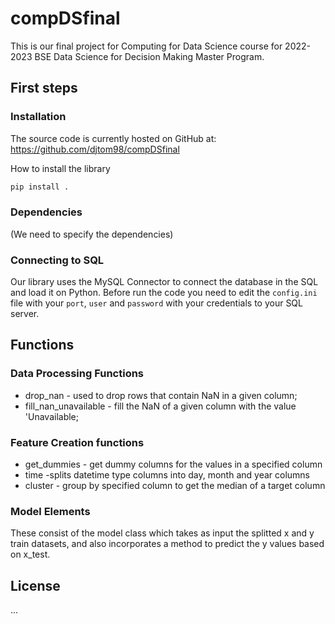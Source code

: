 
# compDSfinal
This is our final project for Computing for Data Science course for 2022-2023 BSE Data Science for Decision Making Master Program.


## First steps
### Installation

The source code is currently hosted on GitHub at:
https://github.com/djtom98/compDSfinal


How to install the library
```sh
pip install .
```

### Dependencies

(We need to specify the dependencies)

### Connecting to SQL

Our library uses the MySQL Connector to connect the database in the SQL and load it on Python.
Before run the code you need to edit the `config.ini` file with your `port`, `user` and `password` with your credentials to your SQL server.


## Functions
### Data Processing Functions
+ drop_nan - used to drop rows that contain NaN in a given column;
+ fill_nan_unavailable - fill the NaN of a given column with the value 'Unavailable;

### Feature Creation functions
+ get_dummies - get dummy columns for the values in a specified column
+ time -splits datetime type columns into day, month and year columns
+ cluster - group by specified column to get the median of a target column

### Model Elements
These consist of the model class which takes as input the splitted x and y train datasets, and also incorporates a method to predict the y values based on x_test.

## License
...

